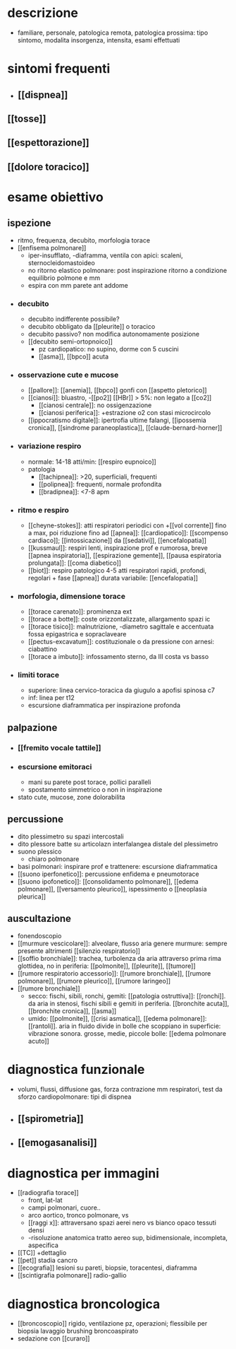 # descrizione
- familiare, personale, patologica remota, patologica prossima: tipo sintomo, modalita insorgenza, intensita, esami effettuati

# sintomi frequenti
- ## [[dispnea]]
## [[tosse]]
## [[espettorazione]]
## [[dolore toracico]]

# esame obiettivo
## ispezione
- ritmo, frequenza, decubito, morfologia torace
- [[enfisema polmonare]]
	- iper-insufflato, -diaframma, ventila con apici: scaleni, sternocleidomastoideo
	- no ritorno elastico polmonare: post inspirazione ritorno a condizione equilibrio polmone e mm
	- espira con mm parete ant addome
- ### decubito
	- decubito indifferente possibile?
	- decubito obbligato da [[pleurite]] o toracico
	- decubito passivo? non modifica autonomamente posizione
	- [[decubito semi-ortopnoico]]
		- pz cardiopatico: no supino, dorme con 5 cuscini
		- [[asma]], [[bpco]] acuta
- ### osservazione cute e mucose
	- [[pallore]]: [[anemia]], [[bpco]] gonfi con [[aspetto pletorico]]
	- [[cianosi]]: bluastro, -[[po2]] [[HBr]] > 5%: non legato a [[co2]]
		- [[cianosi centrale]]: no ossigenzazione
		- [[cianosi periferica]]: +estrazione o2 con stasi microcircolo
	- [[ippocratismo digitale]]: ipertrofia ultime falangi, [[ipossemia cronica]], [[sindrome paraneoplastica]], [[claude-bernard-horner]]
- ### variazione respiro
	- normale: 14-18 atti/min: [[respiro eupnoico]]
	- patologia
		- [[tachipnea]]: >20, superficiali, frequenti
		- [[polipnea]]: frequenti, normale profondita
		- [[bradipnea]]: <7-8 apm
- ### ritmo e respiro
	- [[cheyne-stokes]]: atti respiratori periodici con +[[vol corrente]] fino a max, poi riduzione fino ad [[apnea]]: [[cardiopatico]]: [[scompenso cardiaco]]; [[intossicazione]] da [[sedativi]], [[encefalopatia]]
	- [[kussmaul]]: respiri lenti, inspirazione prof e rumorosa, breve [[apnea inspiratoria]], [[espirazione gemente]], [[pausa espiratoria prolungata]]: [[coma diabetico]]
	- [[biot]]: respiro patologico 4-5 atti respiratori rapidi, profondi, regolari + fase [[apnea]] durata variabile: [[encefalopatia]]
- ### morfologia, dimensione torace
	- [[torace carenato]]: prominenza ext
	- [[torace a botte]]: coste orizzontalizzate, allargamento spazi ic
	- [[torace tisico]]: malnutrizione, -diametro sagittale e accentuata fossa epigastrica e sopraclaveare
	- [[pectus-excavatum]]: costituzionale o da pressione con arnesi: ciabattino
	- [[torace a imbuto]]: infossamento sterno, da III costa vs basso
- ### limiti torace
	- superiore: linea cervico-toracica da giugulo a apofisi spinosa c7
	- inf: linea per t12
	- escursione diaframmatica per inspirazione profonda
## palpazione
- ### [[fremito vocale tattile]]
- ### escursione emitoraci
	- mani su parete post torace, pollici paralleli
	- spostamento simmetrico o non in inspirazione
- stato cute, mucose, zone dolorabilita
## percussione
- dito plessimetro su spazi intercostali
- dito plessore batte su articolazn interfalangea distale del plessimetro
- suono plessico
	- chiaro polmonare
- basi polmonari: inspirare prof e trattenere: escursione diaframmatica
- [[suono iperfonetico]]: percussione enfidema e pneumotorace
- [[suono ipofonetico]]: [[consolidamento polmonare]], [[edema polmonare]], [[versamento pleurico]], ispessimento o [[neoplasia pleurica]]
## auscultazione
- fonendoscopio
- [[murmure vescicolare]]: alveolare, flusso aria genere murmure: sempre presente altrimenti [[silenzio respiratorio]]
- [[soffio bronchiale]]: trachea, turbolenza da aria attraverso prima rima glottidea, no in periferia: [[polmonite]], [[pleurite]], [[tumore]]
- [[rumore respiratorio accessorio]]: [[rumore bronchiale]], [[rumore polmonare]], [[rumore pleurico]], [[rumore laringeo]]
- [[rumore bronchiale]]
	- secco: fischi, sibili, ronchi, gemiti: [[patologia ostruttiva]]: [[ronchi]]. da aria in stenosi, fischi sibili e gemiti in periferia. [[bronchite acuta]], [[bronchite cronica]], [[asma]]
	- umido: [[polmonite]], [[crisi asmatica]], [[edema polmonare]]: [[rantoli]]. aria in fluido divide in bolle che scoppiano in superficie: vibrazione sonora. grosse, medie, piccole bolle: [[edema polmonare acuto]]

# diagnostica funzionale
- volumi, flussi, diffusione gas, forza contrazione mm respiratori, test da sforzo cardiopolmonare: tipi di dispnea
- ## [[spirometria]]
- ## [[emogasanalisi]]

# diagnostica per immagini
- [[radiografia torace]]
	- front, lat-lat
	- campi polmonari, cuore..
	- arco aortico, tronco polmonare, vs
	- [[raggi x]]: attraversano spazi aerei nero vs bianco opaco tessuti densi
	- -risoluzione anatomica tratto aereo sup, bidimensionale, incompleta, aspecifica
- [[TC]] +dettaglio
- [[pet]] stadia cancro
- [[ecografia]] lesioni su pareti, biopsie, toracentesi, diaframma
- [[scintigrafia polmonare]] radio-gallio

# diagnostica broncologica
- [[broncoscopio]] rigido, ventilazione pz, operazioni; flessibile per biopsia lavaggio brushing broncoaspirato
- sedazione con [[curaro]]